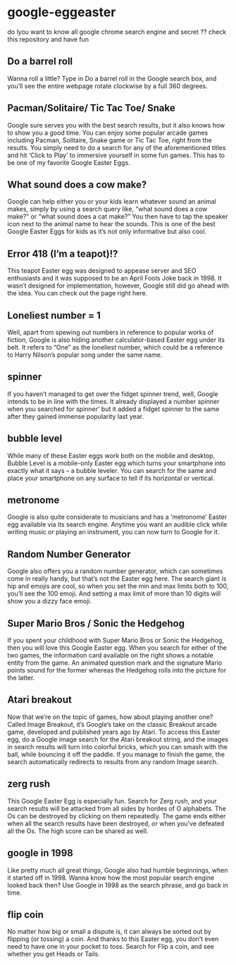 # google-eggeaster
do lyou want to know all google chrome search engine and secret ?? check this repository and have fun 

## Do a barrel roll
Wanna roll a little? Type in Do a barrel roll in the Google search box, and you’ll see the entire webpage rotate clockwise by a full 360 degrees.

## Pacman/Solitaire/ Tic Tac Toe/ Snake

Google sure serves you with the best search results, but it also knows how to show you a good time. You can enjoy some popular arcade games including Pacman, Solitaire, Snake game or Tic Tac Toe, right from the results. You simply need to do a search for any of the aforementioned titles and hit ‘Click to Play’ to immersive yourself in some fun games. This has to be one of my favorite Google Easter Eggs.

## What sound does a cow make?
Google can help either you or your kids learn whatever sound an animal makes, simply by using a search query like, “what sound does a cow make?” or “what sound does a cat make?” You then have to tap the speaker icon next to the animal name to hear the sounds. This is one of the best Google Easter Eggs for kids as it’s not only informative but also cool.

## Error 418 (I’m a teapot)!?

This teapot Easter egg was designed to appease server and SEO enthusiasts and it was supposed to be an April Fools Joke back in 1998. It wasn’t designed for implementation, however, Google still did go ahead with the idea. You can check out the page right here.

## Loneliest number = 1

Well, apart from spewing out numbers in reference to popular works of fiction, Google is also hiding another calculator-based Easter egg under its belt. It refers to “One” as the loneliest number, which could be a reference to Harry Nilson’s popular song under the same name.

## spinner

If you haven’t managed to get over the fidget spinner trend, well, Google intends to be in line with the times. It already displayed a number spinner when you searched for spinner’ but it added a fidget spinner to the same after they gained immense popularity last year.

## bubble level

While many of these Easter eggs work both on the mobile and desktop, Bubble Level is a mobile-only Easter egg which turns your smartphone into exactly what it says – a bubble leveler. You can search for the same and place your smartphone on any surface to tell if its horizontal or vertical.

## metronome

Google is also quite considerate to musicians and has a ‘metronome’ Easter egg available via its search engine. Anytime you want an audible click while writing music or playing an instrument, you can now turn to Google for it.

## Random Number Generator

Google also offers you a random number generator, which can sometimes come in really handy, but that’s not the Easter egg here. The search giant is hip and emojis are cool, so when you set the min and max limits both to 100, you’ll see the 100 emoji. And setting a max limit of more than 10 digits will show you a dizzy face emoji.

##  Super Mario Bros / Sonic the Hedgehog

If you spent your childhood with Super Mario Bros or Sonic the Hedgehog, then you will love this Google Easter egg. When you search for either of the two games, the information card available on the right shows a notable entity from the game. An animated question mark and the signature Mario points sound for the former whereas the Hedgehog rolls into the picture for the latter.


## Atari breakout

Now that we’re on the topic of games, how about playing another one? Called Image Breakout, it’s Google’s take on the classic Breakout arcade game, developed and published years ago by Atari. To access this Easter egg, do a Google image search for the Atari breakout string, and the images in search results will turn into colorful bricks, which you can smash with the ball, while bouncing it off the paddle. If you manage to finish the game, the search automatically redirects to results from any random Image search.


## zerg rush

This Google Easter Egg is especially fun. Search for Zerg rush, and your search results will be attacked from all sides by hordes of O alphabets. The Os can be destroyed by clicking on them repeatedly. The game ends either when all the search results have been destroyed, or when you’ve defeated all the Os. The high score can be shared as well.

## google in 1998

Like pretty much all great things, Google also had humble beginnings, when it started off in 1998. Wanna know how the most popular search engine looked back then? Use Google in 1998 as the search phrase, and go back in time.

## flip coin 

No matter how big or small a dispute is, it can always be sorted out by flipping (or tossing) a coin. And thanks to this Easter egg, you don’t even need to have one in your pocket to toss. Search for Flip a coin, and see whether you get Heads or Tails.
